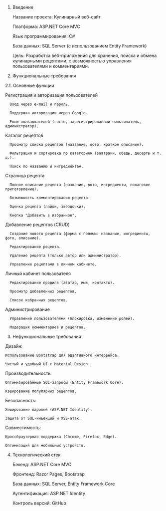 1. Введение

    Название проекта: Кулинарный веб-сайт
    
    Платформа: ASP.NET Core MVC
    
    Язык программирования: C#
    
    База данных: SQL Server (с использованием Entity Framework)
    
    Цель: Разработка веб-приложения для хранения, поиска и обмена кулинарными рецептами, с возможностью управления пользователями и комментариями.

2. Функциональные требования

2.1. Основные функции

Регистрация и авторизация пользователей
    
      Вход через e-mail и пароль.
      
      Поддержка авторизации через Google.
      
      Роли пользователей (гость, зарегистрированный пользователь, администратор).

Каталог рецептов
      
      Просмотр списка рецептов (название, фото, краткое описание).
      
      Фильтрация и сортировка по категориям (завтраки, обеды, десерты и т. д.).
      
      Поиск по названию и ингредиентам.

Страница рецепта

      Полное описание рецепта (название, фото, ингредиенты, пошаговое приготовление).
      
      Возможность комментирования рецепта.
      
      Оценка рецепта (лайки, звездочки). 
      
      Кнопка "Добавить в избранное".

Добавление рецептов (CRUD)

      Создание нового рецепта (форма с полями: название, ингредиенты, фото, описание).
      
      Редактирование рецепта.  
      
      Удаление рецепта (только автор или администратор).
      
      Управление рецептами в личном кабинете.

Личный кабинет пользователя

      Редактирование профиля (аватар, имя, контакты).
      
      Просмотр добавленных рецептов.
      
      Список избранных рецептов.

Администрирование
      
      Управление пользователями (блокировка, изменение ролей).  
      
      Модерация комментариев и рецептов.

3. Нефункциональные требования

Дизайн:

    Использование Bootstrap для адаптивного интерфейса.
    
    Чистый и удобный UI с Material Design.

Производительность:

    Оптимизированные SQL-запросы (Entity Framework Core).
    
    Кэширование популярных рецептов.

Безопасность:

    Хеширование паролей (ASP.NET Identity).
    
    Защита от SQL-инъекций и XSS-атак.

Совместимость:
    
    Кроссбраузерная поддержка (Chrome, Firefox, Edge).
    
    Оптимизация для мобильных устройств.


4. Технологический стек

    Бэкенд: ASP.NET Core MVC
    
    Фронтенд: Razor Pages, Bootstrap
    
    База данных: SQL Server, Entity Framework Core
    
    Аутентификация: ASP.NET Identity
    
    Контроль версий: GitHub
